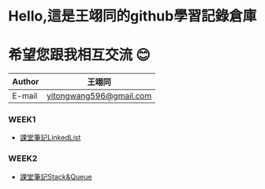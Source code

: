 Hello,這是王翊同的github學習記錄倉庫
==================
希望您跟我相互交流 :blush:
=============================================


|Author|王翊同|
|---|---
|E-mail|yitongwang596@gmail.com

### WEEK1
* [課堂筆記LinkedList](https://github.com/Walton0716/WaltonRepository/blob/master/WEEK1/LearningNote20190924.txt)

### WEEK2
* [課堂筆記Stack&Queue](https://github.com/Walton0716/WaltonRepository/blob/master/WEEK2/Stack%26Queue.md)
